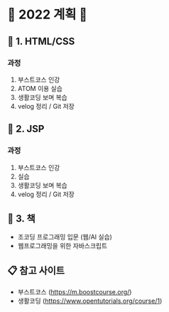 # 📌 2022 계획 📌

## 📝 1. HTML/CSS

### 과정
1. 부스트코스 인강
2. ATOM 이용 실습 
3. 생활코딩 보며 복습
4. velog 정리 / Git 저장

## 📝 2. JSP

### 과정
1. 부스트코스 인강
2. 실습
3. 생활코딩 보며 복습
4. velog 정리 / Git 저장

## 📝 3. 책
- 조코딩 프로그래밍 입문 (웹/AI 실습)
- 웹프로그래밍을 위한 자바스크립트 

## 📋 참고 사이트
- 부스트코스 (https://m.boostcourse.org/)
- 생활코딩   (https://www.opentutorials.org/course/1)
